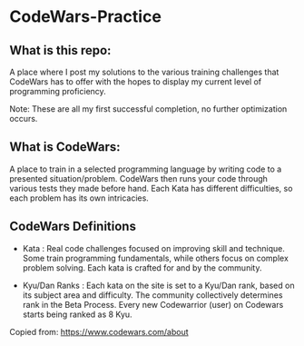 # CodeWars-Practice

## What is this repo:
A place where I post my solutions to the various training challenges that CodeWars has to offer with the hopes to display my current level of programming proficiency.

Note: These are all my first successful completion, no further optimization occurs.

## What is CodeWars:
A place to train in a selected programming language by writing code to a presented situation/problem.
CodeWars then runs your code through various tests they made before hand.
Each Kata has different difficulties, so each problem has its own intricacies.

## CodeWars Definitions
- Kata : Real code challenges focused on improving skill and technique. Some train programming fundamentals, while others focus on complex problem solving. Each kata is crafted for and by the community.

- Kyu/Dan Ranks : Each kata on the site is set to a Kyu/Dan rank, based on its subject area and difficulty. The community collectively determines rank in the Beta Process. Every new Codewarrior (user) on Codewars starts being ranked as 8 Kyu.

Copied from: https://www.codewars.com/about
